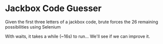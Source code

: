 # Jackbox Code Guesser

Given the first three letters of a jackbox code, brute forces the 26 remaining possibilities using Selenium

With waits, it takes a while (~16s) to run... We'll see if we can improve it.
